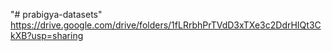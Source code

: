 "# prabigya-datasets" 
https://drive.google.com/drive/folders/1fLRrbhPrTVdD3xTXe3c2DdrHIQt3CkXB?usp=sharing
